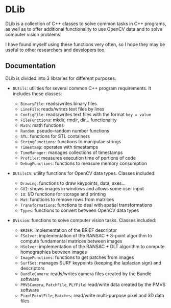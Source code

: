DLib
====

DLib is a collection of C++ classes to solve common tasks in C++ programs, as well as to offer additional functionality to use OpenCV data and to solve computer vision problems.

I have found myself using these functions very often, so I hope they may be useful to other researchers and developers too.

## Documentation

DLib is divided into 3 libraries for different purposes:

  * `DUtils`: utilities for several common C++ program requirements. It includes these classes:
    * `BinaryFile`: reads/writes binary files
    * `LineFile`: reads/writes text files by lines
    * `ConfigFile`: reads/writes text files with the format `key = value`
    * `FileFunctions`: mkdir, rmdir, dir... functionality
    * `Math`: math functions
    * `Random`: pseudo-random number functions
    * `STL`: functions for STL containers
    * `StringFunctions`: functions to manipulae strings
    * `Timestamp`: operates with timestamps
    * `TimeManager`: manages collections of timestamps
    * `Profiler`: measures execution time of portions of code
    * `DebugFunctions`: functions to measure memory consumption


  * `DUtilsCV`: utility functions for OpenCV data types. Classes included:
    * `Drawing`: functions to draw keypoints, data, axes...
    * `GUI`: shows images in windows and allows some user input
    * `IO`: I/O functions for storage and printing
    * `Mat`: functions to remove rows from matrices
    * `Transformations`: functions to deal with spatial transformations
    * `Types`: functions to convert between OpenCV data types


  * `DVision`: functions to solve computer vision tasks. Classes included:
    * `BRIEF`: implementation of the BRIEF descriptor
    * `FSolver`: implementation of the RANSAC + 8-point algorithm to compute fundamental matrices between images
    * `HSolver`: implementation of the RANSAC + DLT algorithm to compute homographies between images
    * `ImageFunctions`: functions to get patches from images
    * `SurfSet`: manages SURF keypoints (keeping the laplacian sign) and descriptors
    * `BundleCamera`: reads/writes camera files created by the Bundle software
    * `PMVSCamera`, `PatchFile`, `PLYFile`: read/write data created by the PMVS software
    * `PixelPointFile`, `Matches`: read/write multi-purpose pixel and 3D data files
